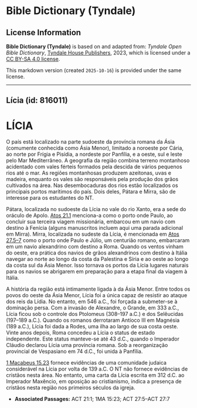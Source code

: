 # Bible Dictionary (Tyndale)

## License Information

**Bible Dictionary (Tyndale)** is based on and adapted from: _Tyndale Open Bible Dictionary_, [Tyndale House Publishers](https://tyndaleopenresources.com/), 2023, which is licensed under a [CC BY-SA 4.0 license](https://creativecommons.org/licenses/by-sa/4.0/legalcode.en).

This markdown version (created `2025-10-16`) is provided under the same license.



--------------------------------

## Lícia (id: 816011)

LÍCIA
=====

O país está localizado na parte sudoeste da província romana da Ásia (comumente conhecida como Ásia Menor), limitado a noroeste por Cária, ao norte por Frígia e Pisídia, a nordeste por Panfília, e a oeste, sul e leste pelo Mar Mediterrâneo. A geografia da região combina terreno montanhoso acidentado com vales férteis formados pela descida de vários pequenos rios até o mar. As regiões montanhosas produzem azeitonas, uvas e madeira, enquanto os vales são responsáveis pela produção dos grãos cultivados na área. Nas desembocaduras dos rios estão localizados os principais portos marítimos do país. Dois deles, Pátara e Mirra, são de interesse para os estudantes do NT.

Pátara, localizada no sudoeste da Lícia no vale do rio Xanto, era a sede do oráculo de Apolo. [Atos 21\.1](https://ref.ly/Acts21:1) menciona\-a como o porto onde Paulo, ao concluir sua terceira viagem missionária, embarcou em um navio com destino à Fenícia (alguns manuscritos incluem aqui uma parada adicional em Mirra). Mirra, localizada no sudeste da Lícia, é mencionada em [Atos 27\.5–7](https://ref.ly/Acts27:5-Acts27:7) como o porto onde Paulo e Júlio, um centurião romano, embarcaram em um navio alexandrino com destino a Roma. Quando os ventos vinham do oeste, era prática dos navios de grãos alexandrinos com destino à Itália navegar ao norte ao longo da costa da Palestina e Síria e ao oeste ao longo da costa sul da Ásia Menor. Isso tornava os portos da Lícia lugares naturais para os navios se abrigarem em preparação para a etapa final da viagem à Itália.

A história da região está intimamente ligada à da Ásia Menor. Entre todos os povos do oeste da Ásia Menor, Lícia foi a única capaz de resistir ao ataque dos reis da Lídia. No entanto, em 546 a.C., foi forçada a submeter\-se à dominação persa. Com a invasão de Alexandre, o Grande, em 333 a.C., Lícia ficou sob o controle dos Ptolomeus (308–197 a.C.) e dos Selêucidas (197–189 a.C.). Quando os romanos derrotaram Antíoco III em Magnésia (189 a.C.), Lícia foi dada a Rodes, uma ilha ao largo de sua costa oeste. Vinte anos depois, Roma concedeu a Lícia o status de estado independente. Este status manteve\-se até 43 d.C., quando o Imperador Cláudio declarou Lícia uma província romana. Sob a reorganização provincial de Vespasiano em 74 d.C., foi unida à Panfília.

[1 Macabeus 15\.23](https://ref.ly/1Macc15:23) fornece evidências de uma comunidade judaica considerável na Lícia por volta de 139 a.C. O NT não fornece evidências de cristãos nesta área. No entanto, uma carta da Lícia escrita em 312 d.C. ao Imperador Maxêncio, em oposição ao cristianismo, indica a presença de cristãos nesta região nos primeiros séculos da igreja.

* **Associated Passages:** ACT 21:1; 1MA 15:23; ACT 27:5–ACT 27:7

